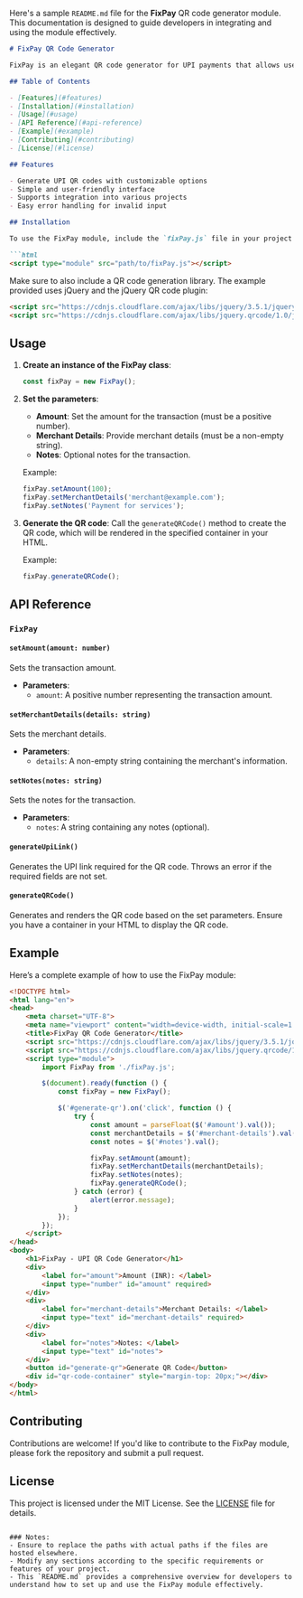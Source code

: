 Here's a sample `README.md` file for the **FixPay** QR code generator module. This documentation is designed to guide developers in integrating and using the module effectively.

```markdown
# FixPay QR Code Generator

FixPay is an elegant QR code generator for UPI payments that allows users to create and customize QR codes quickly. With options for amount, merchant details, and notes, FixPay simplifies secure UPI transactions for both businesses and individuals. This module can be easily integrated into any JavaScript project.

## Table of Contents

- [Features](#features)
- [Installation](#installation)
- [Usage](#usage)
- [API Reference](#api-reference)
- [Example](#example)
- [Contributing](#contributing)
- [License](#license)

## Features

- Generate UPI QR codes with customizable options
- Simple and user-friendly interface
- Supports integration into various projects
- Easy error handling for invalid input

## Installation

To use the FixPay module, include the `fixPay.js` file in your project. You can download it or link it directly:

```html
<script type="module" src="path/to/fixPay.js"></script>
```

Make sure to also include a QR code generation library. The example provided uses jQuery and the jQuery QR code plugin:

```html
<script src="https://cdnjs.cloudflare.com/ajax/libs/jquery/3.5.1/jquery.min.js"></script>
<script src="https://cdnjs.cloudflare.com/ajax/libs/jquery.qrcode/1.0/jquery.qrcode.min.js"></script>
```

## Usage

1. **Create an instance of the FixPay class**:
   ```javascript
   const fixPay = new FixPay();
   ```

2. **Set the parameters**:
   - **Amount**: Set the amount for the transaction (must be a positive number).
   - **Merchant Details**: Provide merchant details (must be a non-empty string).
   - **Notes**: Optional notes for the transaction.

   Example:
   ```javascript
   fixPay.setAmount(100);
   fixPay.setMerchantDetails('merchant@example.com');
   fixPay.setNotes('Payment for services');
   ```

3. **Generate the QR code**:
   Call the `generateQRCode()` method to create the QR code, which will be rendered in the specified container in your HTML.

   Example:
   ```javascript
   fixPay.generateQRCode();
   ```

## API Reference

### `FixPay`

#### `setAmount(amount: number)`

Sets the transaction amount.

- **Parameters**:
  - `amount`: A positive number representing the transaction amount.
  
#### `setMerchantDetails(details: string)`

Sets the merchant details.

- **Parameters**:
  - `details`: A non-empty string containing the merchant's information.

#### `setNotes(notes: string)`

Sets the notes for the transaction.

- **Parameters**:
  - `notes`: A string containing any notes (optional).

#### `generateUpiLink()`

Generates the UPI link required for the QR code. Throws an error if the required fields are not set.

#### `generateQRCode()`

Generates and renders the QR code based on the set parameters. Ensure you have a container in your HTML to display the QR code.

## Example

Here’s a complete example of how to use the FixPay module:

```html
<!DOCTYPE html>
<html lang="en">
<head>
    <meta charset="UTF-8">
    <meta name="viewport" content="width=device-width, initial-scale=1.0">
    <title>FixPay QR Code Generator</title>
    <script src="https://cdnjs.cloudflare.com/ajax/libs/jquery/3.5.1/jquery.min.js"></script>
    <script src="https://cdnjs.cloudflare.com/ajax/libs/jquery.qrcode/1.0/jquery.qrcode.min.js"></script>
    <script type="module">
        import FixPay from './fixPay.js';

        $(document).ready(function () {
            const fixPay = new FixPay();

            $('#generate-qr').on('click', function () {
                try {
                    const amount = parseFloat($('#amount').val());
                    const merchantDetails = $('#merchant-details').val();
                    const notes = $('#notes').val();

                    fixPay.setAmount(amount);
                    fixPay.setMerchantDetails(merchantDetails);
                    fixPay.setNotes(notes);
                    fixPay.generateQRCode();
                } catch (error) {
                    alert(error.message);
                }
            });
        });
    </script>
</head>
<body>
    <h1>FixPay - UPI QR Code Generator</h1>
    <div>
        <label for="amount">Amount (INR): </label>
        <input type="number" id="amount" required>
    </div>
    <div>
        <label for="merchant-details">Merchant Details: </label>
        <input type="text" id="merchant-details" required>
    </div>
    <div>
        <label for="notes">Notes: </label>
        <input type="text" id="notes">
    </div>
    <button id="generate-qr">Generate QR Code</button>
    <div id="qr-code-container" style="margin-top: 20px;"></div>
</body>
</html>
```

## Contributing

Contributions are welcome! If you'd like to contribute to the FixPay module, please fork the repository and submit a pull request.

## License

This project is licensed under the MIT License. See the [LICENSE](LICENSE) file for details.
```

### Notes:
- Ensure to replace the paths with actual paths if the files are hosted elsewhere.
- Modify any sections according to the specific requirements or features of your project. 
- This `README.md` provides a comprehensive overview for developers to understand how to set up and use the FixPay module effectively.
